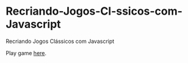 # Recriando-Jogos-Cl-ssicos-com-Javascript
Recriando Jogos Clássicos com Javascript 

Play game <a href="https://editor.p5js.org/frauviolett/full/ceOWfo6Jw">here</a>.

